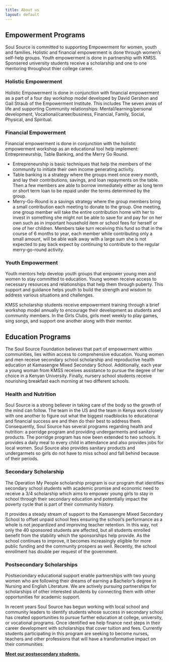 ```yaml
---
title: About us
layout: default
---
```



## Empowerment Programs

Soul Source is committed to supporting Empowerment for women, youth and families. Holistic and financial empowerment is done through women’s self-help groups. Youth empowerment is done in partnership with KMSS.  Sponsered university students receive a scholarship and one to one mentoring throughout thier college career.

### Holistic Empowerment

Holistic Empowerment is done in conjunction with financial empowerment as a part of a four day workshop model developed by David Gershon and Gail Straub of the Empowerment Institute. This  includes The seven areas of life and supporting Community relationships: Mental/learning/personal development, Vocational/career/business, Financial, Family, Social, Physical, and Spiritual.

### Financial Empowerment

Financial empowerment is done in conjunction with the holistic empowerment workshop as an educational tool help implement: Entrepreneurship, Table Banking, and  the Merry Go Round.
- Entrepreneurship is basic techniques that help the members of the community to initiate their own income generating activity.
- Table banking is a strategy where the groups meet once every month, and lay their contributions, savings, and loan repayments on the table. Then a few members are able to borrow immediately either as long term or short term loan to be repaid under the terms determined by the group.
- Merry-Go-Round is a savings strategy where the group members bring a small contribution each meeting to donate to the group. One meeting, one group member will take the entire contribution home with her to invest in something she might not be able to save for and pay for on her own such as in important household item or school fees for herself or one of her children. Members take turn receiving this fund so that in the course of 6 months to year, each member while contributing only a small amount, will be able walk away with a large sum she is not expected to pay back expect by continuing to contribute to the regular merry-go-round activity.

### Youth Empowerment

Youth mentors help develop youth groups that empower young men and women to stay committed to education. Young women receive access to necessary resources and relationships that help them through puberty. This support and guidance helps youth to build the strength and wisdom to address various situations and challenges. 

KMSS scholarship students receive empowerment training through a brief workshop model annually to encourage their development as students and community members. In the Girls Clubs, girls meet weekly to play games, sing songs, and support one another along with their mentor.



## Education Programs

The Soul Source Foundation believes that part of empowerment within communities, lies within access to comprehensive education. Young women and men receive secondary school scholarship and reproductive health education at Kamasengre Mixed Secondary School. Additionally, each year a young woman from KMSS receives assistance to pursue the degree of her choice in a Kenyan University. Finally, nursery school students receive nourishing breakfast each morning at two different schools.

### Health and Nutrition

Soul Source is a strong believer in taking care of the body so the growth of the mind can follow. The team in the US and the team in Kenya work closely with one another to figure out what the biggest roadblocks to educational and financial success are and then do their best to address them. Consequently, Soul Source has several programs regarding health and nutrition: a porridge program and providing undergarments and sanitary products. The porridge program has now been extended to two schools. It provides a daily meal to every child in attendance and also provides jobs for local women.  Soul Source also provides sanitary products and undergarmets so girls do not have to miss school and fall behind because of their periods.

### Secondary Scholarship

The Operation My People scholarship program is our program that identifies secondary school students with academic promise and economic need to receive a 3/4 scholarship which aims to empower young girls to stay in school through their secondary education and potentially impact the poverty cycle that is part of their community history.

It provides a steady stream of support to the Kamasengre Mixed Secondary School to offset unpaid school fees ensuring the school’s performance as a whole is not jeopardized and improving teacher retention. In this way, not only the 40 sponsored students are affected, but all students enrolled benefit from the stability which the sponsorships help provide. As the school continues to improve, it becomes increasingly eligible for more public funding and the community prospers as well. Recently, the school enrollment has double per request of the government.

### Postsecondary Scholarships

Postsecondary educational support enable partnerships with two young women who are following their dreams of earning a Bachelor’s degree in Nursing and English Literature. We are actively pursuing partnerships for scholarships of other interested students by connecting them with other opportunities for academic support.

In recent years Soul Source has begun working with local school and community leaders to identify students whose success in secondary school has created opportunities to pursue further education at college, university, or vocational programs.  Once identified we help finance next steps in their career development with scholarships that cover tuition and fees.  Currently students participating in this program are seeking to become nurses, teachers and other professions that will have a transformative impact on their communities.

**[Meet our postsecondary students.](../postsecondary-scholarships/)**
